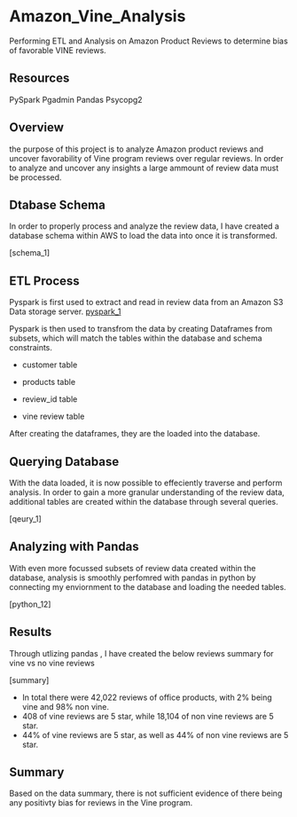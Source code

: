 # Amazon_Vine_Analysis
Performing ETL and Analysis on Amazon Product Reviews to determine bias of favorable VINE reviews. 

## Resources 
PySpark 
Pgadmin 
Pandas 
Psycopg2

## Overview 
the purpose of this project is to analyze Amazon product reviews and uncover favorability of Vine program reviews over regular reviews.
In order to analyze and uncover any insights a large ammount of review data must be processed. 

## Dtabase Schema 
In order to properly process and analyze the review data, I have created a database schema within AWS to load the data into once it is transformed. 

[schema_1]

## ETL Process 

Pyspark is first used to extract and read in review data from an Amazon S3 Data storage server. 
[pyspark_1]()

Pyspark is then used to transfrom the data by creating Dataframes from subsets, which will match the tables within the database and schema constraints. 

- customer table 

- products table 

- review_id table 

- vine review table

After creating the dataframes, they are the loaded into the database.


## Querying Database 

With the data loaded, it is now possible to effeciently traverse and perform analysis. 
In order to gain a more granular understanding of the review data, additional tables are created within the database through several queries. 

[qeury_1]

## Analyzing with Pandas  
With even more focussed subsets of review data created within the database, analysis is smoothly perfomred with pandas in python by connecting my enviornment to the database and loading the needed tables.

[python_12]


## Results 
Through utlizing pandas , I have created the below reviews summary for vine vs no vine reviews 

[summary] 

- In total there were 42,022 reviews of office products, with 2% being vine and 98% non vine.
- 408 of vine reviews are 5 star, while 18,104 of non vine reviews are 5 star. 
- 44% of vine reviews are 5 star, as well as 44% of non vine reviews are 5 star.

## Summary 

Based on the data summary, there is not sufficient evidence of there being any positivty bias for reviews in the Vine program. 





